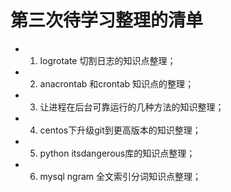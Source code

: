 # 第三次待学习整理的清单

* 1. logrotate 切割日志的知识点整理；
* 2. anacrontab 和crontab 知识点的整理；
* 3. 让进程在后台可靠运行的几种方法的知识整理；
* 4. centos下升级git到更高版本的知识整理；
* 5. python itsdangerous库的知识点整理；
* 6. mysql ngram 全文索引分词知识点整理；
